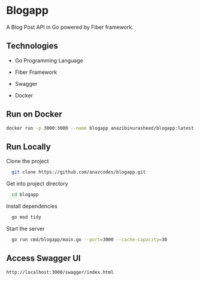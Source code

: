 
# Blogapp 
A Blog Post API in Go powered by Fiber framework.

## Technologies

- Go Programming Language

- Fiber Framework

- Swagger

- Docker

## Run on Docker
```bash
docker run -p 3000:3000 --name blogapp anazibinurasheed/blogapp:latest --port=3000 --cache-capacity=30
```

## Run Locally

Clone the project

```bash
  git clone https://github.com/anazcodes/blogapp.git
```

Get into project directory

```bash
  cd blogapp
```

Install dependencies

```bash
  go mod tidy
```

Start the server

```bash
  go run cmd/blogapp/main.go --port=3000 --cache-capacity=30
```

## Access Swagger UI
`http://localhost:3000/swagger/index.html`
<!-- 